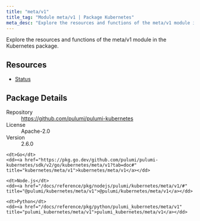 ```yaml
---
title: "meta/v1"
title_tag: "Module meta/v1 | Package Kubernetes"
meta_desc: "Explore the resources and functions of the meta/v1 module in the Kubernetes package."
---
```


<!-- WARNING: this file was generated by Pulumi Docs Generator. -->
<!-- Do not edit by hand unless you're certain you know what you are doing! -->

Explore the resources and functions of the meta/v1 module in the Kubernetes package.

<h2 id="resources">Resources</h2>
<ul class="api">
    <li><a href="status" title="Status"><span class="symbol resource"></span>Status</a></li>
</ul>

<h2 id="package-details">Package Details</h2>
<dl class="package-details">
	<dt>Repository</dt>
	<dd><a href="https://github.com/pulumi/pulumi-kubernetes">https://github.com/pulumi/pulumi-kubernetes</a></dd>
	<dt>License</dt>
	<dd>Apache-2.0</dd>
	<dt>Version</dt>
	<dd>2.6.0</dd>
</dl>



<dl class="tabular">

    <dt>Go</dt>
    <dd><a href="https://pkg.go.dev/github.com/pulumi/pulumi-kubernetes/sdk/v2/go/kubernetes/meta/v1?tab=doc#" title="kubernetes/meta/v1">kubernetes/meta/v1</a></dd>

    <dt>Node.js</dt>
    <dd><a href="/docs/reference/pkg/nodejs/pulumi/kubernetes/meta/v1/#" title="@pulumi/kubernetes/meta/v1">@pulumi/kubernetes/meta/v1</a></dd>

    <dt>Python</dt>
    <dd><a href="/docs/reference/pkg/python/pulumi_kubernetes/meta/v1" title="pulumi_kubernetes/meta/v1">pulumi_kubernetes/meta/v1</a></dd>

</dl>

